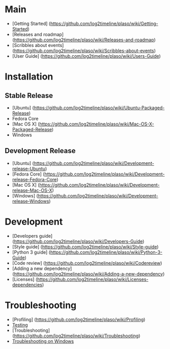 # Main

* [Getting Started] (https://github.com/log2timeline/plaso/wiki/Getting-Started)
* [Releases and roadmap] (https://github.com/log2timeline/plaso/wiki/Releases-and-roadmap)
* [Scribbles about events] (https://github.com/log2timeline/plaso/wiki/Scribbles-about-events)
* [User Guide] (https://github.com/log2timeline/plaso/wiki/Users-Guide)

# Installation

## Stable Release
* [Ubuntu] (https://github.com/log2timeline/plaso/wiki/Ubuntu-Packaged-Release)
* Fedora Core
* [Mac OS X] (https://github.com/log2timeline/plaso/wiki/Mac-OS-X-Packaged-Release)
* Windows

## Development Release
* [Ubuntu] (https://github.com/log2timeline/plaso/wiki/Development-release-Ubuntu)
* [Fedora Core] (https://github.com/log2timeline/plaso/wiki/Development-release-Fedora-Core)
* [Mac OS X] (https://github.com/log2timeline/plaso/wiki/Development-release-Mac-OS-X)
* [Windows] (https://github.com/log2timeline/plaso/wiki/Development-release-Windows)

# Development

* [Developers guide] (https://github.com/log2timeline/plaso/wiki/Developers-Guide)
* [Style guide] (https://github.com/log2timeline/plaso/wiki/Style-guide)
* [Python 3 guide] (https://github.com/log2timeline/plaso/wiki/Python-3-Guide)
* [Code review] (https://github.com/log2timeline/plaso/wiki/Codereview)
* [Adding a new dependency] (https://github.com/log2timeline/plaso/wiki/Adding-a-new-dependency)
* [Licenses] (https://github.com/log2timeline/plaso/wiki/Licenses-dependencies)

# Troubleshooting

* [Profiling] (https://github.com/log2timeline/plaso/wiki/Profiling)
* [Testing](https://github.com/log2timeline/plaso/wiki/Testing)
* [Troubleshooting] (https://github.com/log2timeline/plaso/wiki/Troubleshooting)
* [Troubleshooting on Windows](https://github.com/log2timeline/plaso/wiki/Troubleshooting-Windows)
